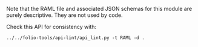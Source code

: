 Note that the RAML file and associated JSON schemas for this module are purely descriptive. They are not used by code.

Check this API for consistency with:

	../../folio-tools/api-lint/api_lint.py -t RAML -d .

